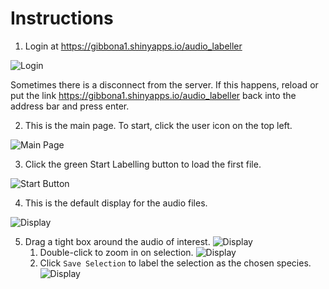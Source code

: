 # Instructions

1. Login at https://gibbona1.shinyapps.io/audio_labeller

![Login](https://github.com/gibbona1/audio_labeler/blob/master/images/app_0login.png)

Sometimes there is a disconnect from the server. If this happens, reload or put the link https://gibbona1.shinyapps.io/audio_labeller back into the address bar and press enter.

2. This is the main page. To start, click the user icon on the top left.

![Main Page](https://github.com/gibbona1/audio_labeler/blob/master/images/app_1main.png)

3. Click the green Start Labelling button to load the first file.

![Start Button](https://github.com/gibbona1/audio_labeler/blob/master/images/app_2start.png)

4. This is the default display for the audio files.

![Display](https://github.com/gibbona1/audio_labeler/blob/master/images/app_3display.png)

5. Drag a tight box around the audio of interest.
    ![Display](https://github.com/gibbona1/audio_labeler/blob/master/images/app_4select.png)
    1. Double-click to zoom in on selection.
    ![Display](https://github.com/gibbona1/audio_labeler/blob/master/images/app_5azoom.png)
    2. Click ``Save Selection`` to label the selection as the chosen species.
    ![Display](https://github.com/gibbona1/audio_labeler/blob/master/images/app_5bselection_saved.png)
